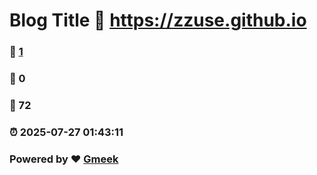 # Blog Title :link: https://zzuse.github.io 
### :page_facing_up: [1](https://zzuse.github.io/tag.html) 
### :speech_balloon: 0 
### :hibiscus: 72 
### :alarm_clock: 2025-07-27 01:43:11 
### Powered by :heart: [Gmeek](https://github.com/Meekdai/Gmeek)

